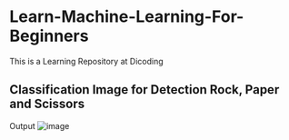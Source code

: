 # Learn-Machine-Learning-For-Beginners
This is a Learning Repository at Dicoding
## Classification Image for Detection Rock, Paper and Scissors 
Output
![image](https://user-images.githubusercontent.com/58914195/134309978-9b9d5d0c-5760-4123-8429-d8135411e16f.png)

